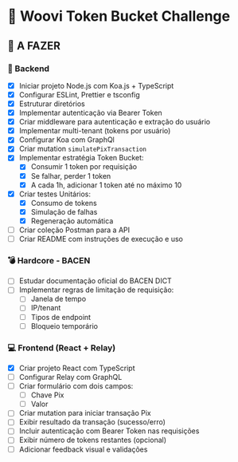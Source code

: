 # 🧩 Woovi Token Bucket Challenge

## 📌 A FAZER

### 🔧 Backend

- [x] Iniciar projeto Node.js com Koa.js + TypeScript
- [x] Configurar ESLint, Prettier e tsconfig
- [x] Estruturar diretórios
- [x] Implementar autenticação via Bearer Token
- [x] Criar middleware para autenticação e extração do usuário
- [x] Implementar multi-tenant (tokens por usuário)
- [x] Configurar Koa com GraphQl
- [x] Criar mutation `simulatePixTransaction`
- [x] Implementar estratégia Token Bucket:
  - [x] Consumir 1 token por requisição
  - [x] Se falhar, perder 1 token
  - [x] A cada 1h, adicionar 1 token até no máximo 10
- [x] Criar testes Unitários:
  - [x] Consumo de tokens
  - [x] Simulação de falhas
  - [x] Regeneração automática
- [ ] Criar coleção Postman para a API
- [ ] Criar README com instruções de execução e uso

### 💣 Hardcore - BACEN

- [ ] Estudar documentação oficial do BACEN DICT
- [ ] Implementar regras de limitação de requisição:
  - [ ] Janela de tempo
  - [ ] IP/tenant
  - [ ] Tipos de endpoint
  - [ ] Bloqueio temporário

### 💻 Frontend (React + Relay)

- [x] Criar projeto React com TypeScript
- [ ] Configurar Relay com GraphQL
- [ ] Criar formulário com dois campos:
  - [ ] Chave Pix
  - [ ] Valor
- [ ] Criar mutation para iniciar transação Pix
- [ ] Exibir resultado da transação (sucesso/erro)
- [ ] Incluir autenticação com Bearer Token nas requisições
- [ ] Exibir número de tokens restantes (opcional)
- [ ] Adicionar feedback visual e validações
